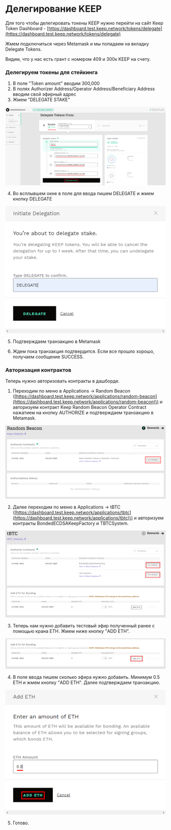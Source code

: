 # Делегирование KEEP

Для того чтобы делегировать токены KEEP нужно перейти на сайт Keep Token Dashboard - [https://dashboard.test.keep.network/tokens/delegate](https://dashboard.test.keep.network/tokens/delegate)

Жмем подключиться через Metamask и мы попадаем на вкладку Delegate Tokens.

Видим, что у нас есть грант с номером 409 и 300к KEEP на счету.

### Делегируем токены для стейкинга

1. В поле "Token amount" вводим 300,000
2. В полях Authorizer Address/Operator Address/Beneficiary Address вводим свой эфирный адрес
3. Жмем "DELEGATE STAKE"

![](../.gitbook/assets/image%20%288%29.png)

   4. Во всплывшем окне в поле для ввода пишем DELEGATE и жмем кнопку DELEGATE

![](../.gitbook/assets/image%20%286%29.png)

   5. Подтверждаем транзакцию в Metamask

   6. Ждем пока транзакция подтвердится. Если все прошло хорошо, получаем сообщение SUCCESS.

### Авторизация контрактов

Теперь нужно авторизовать контракты в дашборде. 

1. Переходим по меню в  Applications -&gt; Random Beacon \([https://dashboard.test.keep.network/applications/random-beacon](https://dashboard.test.keep.network/applications/random-beacon)\) и авторизуем контракт Keep Random Beacon Operator Contract нажатием на кнопку AUTHORIZE и подтверждаем транзакцию в Metamask. 

![](../.gitbook/assets/image%20%2812%29.png)

   2. Далее переходим по меню в  Applications -&gt; tBTC \([https://dashboard.test.keep.network/applications/tbtc](https://dashboard.test.keep.network/applications/tbtc)\) и авторизуем контракты BondedECDSAKeepFactory и TBTCSystem.

![](../.gitbook/assets/image%20%2811%29.png)

   3. Теперь нам нужно добавить тестовый эфир полученный ранее с помощью крана ETH. Жмем ниже кнопку "ADD ETH".

![](../.gitbook/assets/image%20%2814%29.png)

   4. В поле ввода пишем сколько эфира нужно добавить. Минимум 0.5 ETH и жмем кнопку "ADD ETH". Далее подтверждаем транзакцию.

![](../.gitbook/assets/image%20%289%29.png)

   5. Готово.

